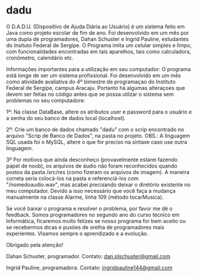# dadu
O D.A.D.U. (Dispositivo de Ajuda Diária ao Usuário) é um sistema feito em Java como projeto escolar de fim de ano. Foi desenvolvido em um mês por uma dupla de programadores, Dahan Schuster e Ingrid Pauline, estudantes do Insituto Federal de Sergipe. O Programa imita um celular simples e limpo, com funcionalidades encontradas em tais aparelhos, tais como calculadora, cronômetro, calendário etc.


Informações importantes para a utilização em seu computador:
O programa está longe de ser um sistema profissional. Foi desenvolvido em um mês como atividade avaliativa do 4º bimestre
de programaçao do Instituto Federal de Sergipe, campus Aracaju.
Portanto há algumas alteraçoes que devem ser feitas no código antes que se possa utilzar o sistema sem problemas no seu computadore:

1º: Na classe DataBase, altere os atributos user e password para o usuário e a senha do seu banco de dados local (localhost).

2º: Crie um banco de dados chamado "dadu" com o scrip encontrado no arquivo "Scrip de Banco de Dados", na pasta no projeto.
OBS.: A linguagem SQL usada foi o MySQL, altere o que for preciso na sintaxe caso use outra linguagem.

3º Por motivos que ainda desconheço (provavelmente estarei fazendo papel de noob), os arquivos de áudio não foram reconhecidos
quando postos da pasta /src/res (como fizeram os arquivos de imagem). A maneira correta seria colocá-los na pasta e referenciá-los
com "/nomedoaudio.wav", mas acabei precisando deixar o diretório existente no meu computador. Devido a isso  necessário que você
faça a mudança manualmente na classe Alarme, linha 109 (método tocarMusica).

Se você baixar o programa e resolver o problema, por favor me dê o feedback. Somos programadores no segundo ano do curso técnico em Informática,
ficaremos muito felizes se nosso programa for bem aceito ou se recebermos dicas e puxões de orelha de programadores mais experientes.
Visamos sempre o aprendizado e a evolução.

Obrigado pela atenção!

Dahan Schuster, programador. Contato: dan.plschuster@gmail.com

Ingrid Pauline, programadora. Contato: ingridpauline144@gmail.com
